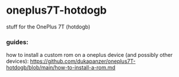 # oneplus7T-hotdogb
stuff for the OnePlus 7T (hotdogb)


### guides:

how to install a custom rom on a oneplus device (and possibly other devices): https://github.com/dukapanzer/oneplus7T-hotdogb/blob/main/how-to-install-a-rom.md
